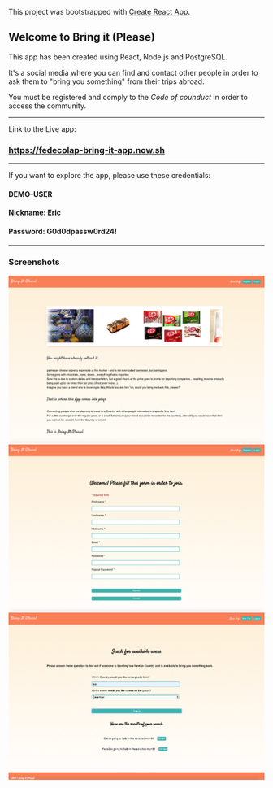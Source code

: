 This project was bootstrapped with [Create React App](https://github.com/facebook/create-react-app).

## Welcome to Bring it (Please)
This app has been created using React, Node.js and PostgreSQL.

It's a social media where you can find and contact other people in order to ask them to "bring you something" from their trips abroad.

You must be registered and comply to the *Code of counduct* in order to access the community.

___

Link to the Live app: 

### https://fedecolap-bring-it-app.now.sh

___

If you want to explore the app, please use these credentials: 
#### DEMO-USER

#### Nickname: Eric

#### Password: G0d0dpassw0rd24!

___

### Screenshots

![welcome page](landing.png)
![registration form](register.png)
![search results](results.png)